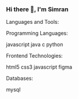 ### Hi there 👋, I'm Simran

Languages and Tools:

Programming Languages:

 javascript  java  c  python

Frontend Technologies:

 html5  css3  javascript   figma

Databases:

 mysql  
